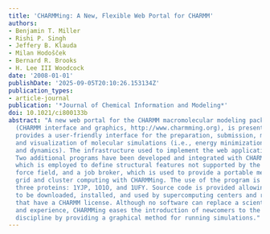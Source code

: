 ```yaml
---
title: 'CHARMMing: A New, Flexible Web Portal for CHARMM'
authors:
- Benjamin T. Miller
- Rishi P. Singh
- Jeffery B. Klauda
- Milan Hodošček
- Bernard R. Brooks
- H. Lee III Woodcock
date: '2008-01-01'
publishDate: '2025-09-05T20:10:26.153134Z'
publication_types:
- article-journal
publication: '*Journal of Chemical Information and Modeling*'
doi: 10.1021/ci800133b
abstract: "A new web portal for the CHARMM macromolecular modeling package, CHARMMing
  (CHARMM interface and graphics, http://www.charmming.org), is presented. This tool
  provides a user-friendly interface for the preparation, submission, monitoring,
  and visualization of molecular simulations (i.e., energy minimization, solvation,
  and dynamics). The infrastructure used to implement the web application is described.
  Two additional programs have been developed and integrated with CHARMMing: GENRTF,
  which is employed to define structural features not supported by the standard CHARMM
  force field, and a job broker, which is used to provide a portable method for using
  grid and cluster computing with CHARMMing. The use of the program is described with
  three proteins: 1YJP, 1O1O, and 1UFY. Source code is provided allowing CHARMMing
  to be downloaded, installed, and used by supercomputing centers and research groups
  that have a CHARMM license. Although no software can replace a scientist's own judgment
  and experience, CHARMMing eases the introduction of newcomers to the molecular modeling
  discipline by providing a graphical method for running simulations."
---
```

